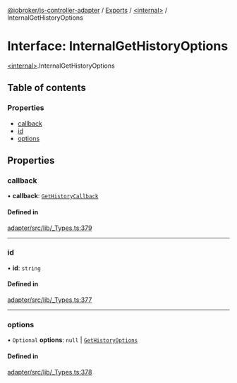 [@iobroker/js-controller-adapter](../README.md) / [Exports](../modules.md) / [\<internal\>](../modules/internal_.md) / InternalGetHistoryOptions

# Interface: InternalGetHistoryOptions

[\<internal\>](../modules/internal_.md).InternalGetHistoryOptions

## Table of contents

### Properties

- [callback](internal_.InternalGetHistoryOptions.md#callback)
- [id](internal_.InternalGetHistoryOptions.md#id)
- [options](internal_.InternalGetHistoryOptions.md#options)

## Properties

### callback

• **callback**: [`GetHistoryCallback`](../modules/internal_.md#gethistorycallback)

#### Defined in

[adapter/src/lib/_Types.ts:379](https://github.com/ioBroker/ioBroker.js-controller/blob/4bb5c35cf45e53dab9bd7581dbeecc877dc3cbeb/packages/adapter/src/lib/_Types.ts#L379)

___

### id

• **id**: `string`

#### Defined in

[adapter/src/lib/_Types.ts:377](https://github.com/ioBroker/ioBroker.js-controller/blob/4bb5c35cf45e53dab9bd7581dbeecc877dc3cbeb/packages/adapter/src/lib/_Types.ts#L377)

___

### options

• `Optional` **options**: ``null`` \| [`GetHistoryOptions`](internal_.GetHistoryOptions.md)

#### Defined in

[adapter/src/lib/_Types.ts:378](https://github.com/ioBroker/ioBroker.js-controller/blob/4bb5c35cf45e53dab9bd7581dbeecc877dc3cbeb/packages/adapter/src/lib/_Types.ts#L378)
